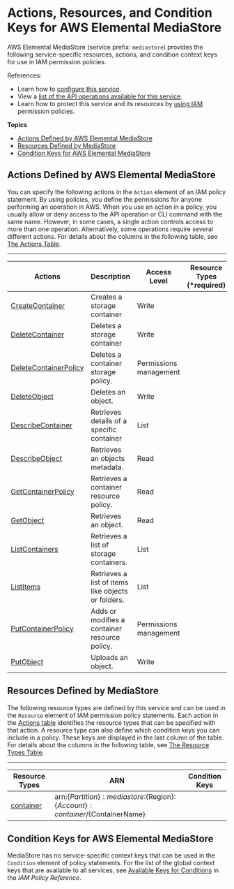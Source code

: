 # Actions, Resources, and Condition Keys for AWS Elemental MediaStore<a name="list_awselementalmediastore"></a>

AWS Elemental MediaStore \(service prefix: `mediastore`\) provides the following service\-specific resources, actions, and condition context keys for use in IAM permission policies\.

References:
+ Learn how to [configure this service](http://docs.aws.amazon.com/mediastore/latest/ug/)\.
+ View a [list of the API operations available for this service](http://docs.aws.amazon.com/mediastore/latest/ug/)\.
+ Learn how to protect this service and its resources by [using IAM](http://docs.aws.amazon.com/mediastore/latest/ug/IAM-user-create.html) permission policies\.

**Topics**
+ [Actions Defined by AWS Elemental MediaStore](#awselementalmediastore-actions-as-permissions)
+ [Resources Defined by MediaStore](#awselementalmediastore-resources-for-iam-policies)
+ [Condition Keys for AWS Elemental MediaStore](#awselementalmediastore-policy-keys)

## Actions Defined by AWS Elemental MediaStore<a name="awselementalmediastore-actions-as-permissions"></a>

You can specify the following actions in the `Action` element of an IAM policy statement\. By using policies, you define the permissions for anyone performing an operation in AWS\. When you use an action in a policy, you usually allow or deny access to the API operation or CLI command with the same name\. However, in some cases, a single action controls access to more than one operation\. Alternatively, some operations require several different actions\. For details about the columns in the following table, see [The Actions Table](reference_policies_actions-resources-contextkeys.md#actions_table)\.


****  

| Actions | Description | Access Level | Resource Types \(\*required\) | Condition Keys | Dependent Actions | 
| --- | --- | --- | --- | --- | --- | 
| [CreateContainer](http://docs.aws.amazon.com/mediastore/latest/ug/containers-create.html) | Creates a storage container | Write |  |  |  | 
| [DeleteContainer](http://docs.aws.amazon.com/mediastore/latest/ug/containers-delete.html) | Deletes a storage container | Write |  |  |  | 
| [DeleteContainerPolicy](http://docs.aws.amazon.com/mediastore/latest/ug/policies-edit.html) | Deletes a container storage policy\. | Permissions management |  |  |  | 
| [DeleteObject](http://docs.aws.amazon.com/mediastore/latest/ug/objects-delete.html) | Deletes an object\. | Write |  |  |  | 
| [DescribeContainer](http://docs.aws.amazon.com/mediastore/latest/ug/containers-view-details.html) | Retrieves details of a specific container | List |  |  |  | 
| [DescribeObject](http://docs.aws.amazon.com/mediastore/latest/ug/objects-view-details.html) | Retrieves an objects metadata\. | Read |  |  |  | 
| [GetContainerPolicy](http://docs.aws.amazon.com/mediastore/latest/ug/policies-view.html) | Retrieves a container resource policy\. | Read |  |  |  | 
| [GetObject](http://docs.aws.amazon.com/mediastore/latest/ug/objects-download.html) | Retrieves an object\. | Read |  |  |  | 
| [ListContainers](http://docs.aws.amazon.com/mediastore/latest/ug/ccontainers-view-list.html) | Retrieves a list of storage containers\. | List |  |  |  | 
| [ListItems](http://docs.aws.amazon.com/mediastore/latest/ug/objects-view-list.html) | Retrieves a list of items like objects or folders\. | List |  |  |  | 
| [PutContainerPolicy](http://docs.aws.amazon.com/mediastore/latest/ug/policies-edit.html) | Adds or modifies a container resource policy\. | Permissions management |  |  |  | 
| [PutObject](http://docs.aws.amazon.com/mediastore/latest/ug/objects-upload.html) | Uploads an object\. | Write |  |  |  | 

## Resources Defined by MediaStore<a name="awselementalmediastore-resources-for-iam-policies"></a>

The following resource types are defined by this service and can be used in the `Resource` element of IAM permission policy statements\. Each action in the [Actions table](#awselementalmediastore-actions-as-permissions) identifies the resource types that can be specified with that action\. A resource type can also define which condition keys you can include in a policy\. These keys are displayed in the last column of the table\. For details about the columns in the following table, see [The Resource Types Table](reference_policies_actions-resources-contextkeys.md#resources_table)\.


****  

| Resource Types | ARN | Condition Keys | 
| --- | --- | --- | 
| [container](http://docs.aws.amazon.com/mediastore/latest/ug/containers.html) | arn:$\{Partition\}:mediastore:$\{Region\}:$\{Account\}:container/$\{ContainerName\} |  | 

## Condition Keys for AWS Elemental MediaStore<a name="awselementalmediastore-policy-keys"></a>

MediaStore has no service\-specific context keys that can be used in the `Condition` element of policy statements\. For the list of the global context keys that are available to all services, see [Available Keys for Conditions](http://docs.aws.amazon.com/IAM/latest/UserGuide/reference_policies_condition-keys.html#AvailableKeys) in the *IAM Policy Reference*\.